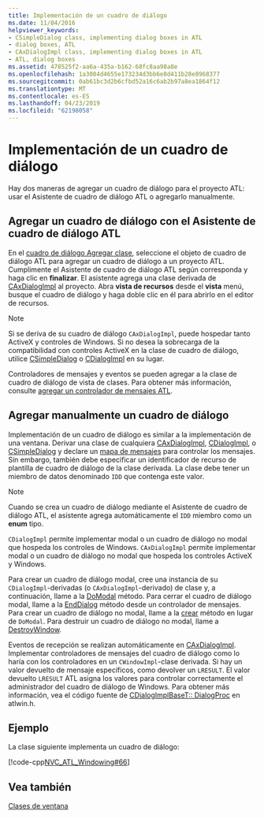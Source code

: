 ```yaml
---
title: Implementación de un cuadro de diálogo
ms.date: 11/04/2016
helpviewer_keywords:
- CSimpleDialog class, implementing dialog boxes in ATL
- dialog boxes, ATL
- CAxDialogImpl class, implementing dialog boxes in ATL
- ATL, dialog boxes
ms.assetid: 478525f2-aa6a-435a-b162-68fc8aa98a8e
ms.openlocfilehash: 1a3084d4655e173234d3bb6e8d411b28e8968377
ms.sourcegitcommit: 0ab61bc3d2b6cfbd52a16c6ab2b97a8ea1864f12
ms.translationtype: MT
ms.contentlocale: es-ES
ms.lasthandoff: 04/23/2019
ms.locfileid: "62198058"
---
```

# <a name="implementing-a-dialog-box"></a>Implementación de un cuadro de diálogo

Hay dos maneras de agregar un cuadro de diálogo para el proyecto ATL: usar el Asistente de cuadro de diálogo ATL o agregarlo manualmente.

## <a name="adding-a-dialog-box-with-the-atl-dialog-wizard"></a>Agregar un cuadro de diálogo con el Asistente de cuadro de diálogo ATL

En el [cuadro de diálogo Agregar clase](../ide/add-class-dialog-box.md), seleccione el objeto de cuadro de diálogo ATL para agregar un cuadro de diálogo a un proyecto ATL. Cumplimente el Asistente de cuadro de diálogo ATL según corresponda y haga clic en **finalizar**. El asistente agrega una clase derivada de [CAxDialogImpl](../atl/reference/caxdialogimpl-class.md) al proyecto. Abra **vista de recursos** desde el **vista** menú, busque el cuadro de diálogo y haga doble clic en él para abrirlo en el editor de recursos.

> [!NOTE]
>  Si se deriva de su cuadro de diálogo `CAxDialogImpl`, puede hospedar tanto ActiveX y controles de Windows. Si no desea la sobrecarga de la compatibilidad con controles ActiveX en la clase de cuadro de diálogo, utilice [CSimpleDialog](../atl/reference/csimpledialog-class.md) o [CDialogImpl](../atl/reference/cdialogimpl-class.md) en su lugar.

Controladores de mensajes y eventos se pueden agregar a la clase de cuadro de diálogo de vista de clases. Para obtener más información, consulte [agregar un controlador de mensajes ATL](../atl/adding-an-atl-message-handler.md).

## <a name="adding-a-dialog-box-manually"></a>Agregar manualmente un cuadro de diálogo

Implementación de un cuadro de diálogo es similar a la implementación de una ventana. Derivar una clase de cualquiera [CAxDialogImpl](../atl/reference/caxdialogimpl-class.md), [CDialogImpl](../atl/reference/cdialogimpl-class.md), o [CSimpleDialog](../atl/reference/csimpledialog-class.md) y declare un [mapa de mensajes](../atl/message-maps-atl.md) para controlar los mensajes. Sin embargo, también debe especificar un identificador de recurso de plantilla de cuadro de diálogo de la clase derivada. La clase debe tener un miembro de datos denominado `IDD` que contenga este valor.

> [!NOTE]
>  Cuando se crea un cuadro de diálogo mediante el Asistente de cuadro de diálogo ATL, el asistente agrega automáticamente el `IDD` miembro como un **enum** tipo.

`CDialogImpl` permite implementar modal o un cuadro de diálogo no modal que hospeda los controles de Windows. `CAxDialogImpl` permite implementar modal o un cuadro de diálogo no modal que hospeda los controles ActiveX y Windows.

Para crear un cuadro de diálogo modal, cree una instancia de su `CDialogImpl`-derivadas (o `CAxDialogImpl`-derivado) de clase y, a continuación, llame a la [DoModal](../atl/reference/cdialogimpl-class.md#domodal) método. Para cerrar el cuadro de diálogo modal, llame a la [EndDialog](../atl/reference/cdialogimpl-class.md#enddialog) método desde un controlador de mensajes. Para crear un cuadro de diálogo no modal, llame a la [crear](../atl/reference/cdialogimpl-class.md#create) método en lugar de `DoModal`. Para destruir un cuadro de diálogo no modal, llame a [DestroyWindow](../atl/reference/cdialogimpl-class.md#destroywindow).

Eventos de recepción se realizan automáticamente en [CAxDialogImpl](../atl/reference/caxdialogimpl-class.md). Implementar controladores de mensajes del cuadro de diálogo como lo haría con los controladores en un `CWindowImpl`-clase derivada. Si hay un valor devuelto de mensaje específicos, como devolver un `LRESULT`. El valor devuelto `LRESULT` ATL asigna los valores para controlar correctamente el administrador del cuadro de diálogo de Windows. Para obtener más información, vea el código fuente de [CDialogImplBaseT:: DialogProc](../atl/reference/cdialogimpl-class.md#dialogproc) en atlwin.h.

## <a name="example"></a>Ejemplo

La clase siguiente implementa un cuadro de diálogo:

[!code-cpp[NVC_ATL_Windowing#66](../atl/codesnippet/cpp/implementing-a-dialog-box_1.h)]

## <a name="see-also"></a>Vea también

[Clases de ventana](../atl/atl-window-classes.md)
